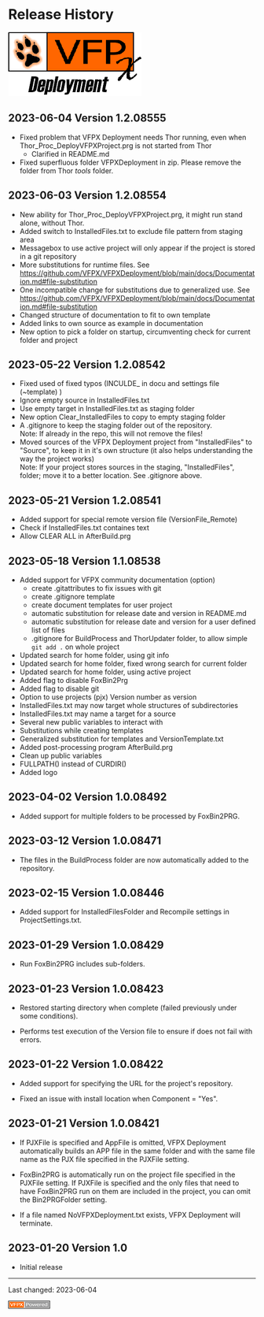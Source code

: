 # Release History
![VFPX Deployment logo](./Images/vfpxdeployment.png "VFPX Deployment")

<!-- Note, the next line needs to be on top to auto generate version and date for this version,
     old version must be without the substitution marks (HTML comments),
     so please remove for second newest version-->
## <!--CVERSIONDATE-->2023-06-04<!--/CVERSIONDATE--> Version <!--VERNO-->1.2.08555<!--/VerNo-->
- Fixed problem that VFPX Deployment needs Thor running, even when Thor_Proc_DeployVFPXProject.prg is not started from Thor
  - Clarified in README.md 
- Fixed superfluous folder VFPXDeployment in zip. Please remove the folder from Thor *tools* folder.

## 2023-06-03 Version 1.2.08554

- New ability for Thor_Proc_DeployVFPXProject.prg, it might run stand alone, without Thor.
- Added switch to InstalledFiles.txt to exclude file pattern from staging area
- Messagebox to use active project will only appear if the project is stored in a git repository
- More substitutions for runtime files. See https://github.com/VFPX/VFPXDeployment/blob/main/docs/Documentation.md#file-substitution
- One incompatible change for substitutions due to generalized use. See https://github.com/VFPX/VFPXDeployment/blob/main/docs/Documentation.md#file-substitution
- Changed structure of documentation to fit to own template
- Added links to own source as example in documentation
- New option to pick a folder on startup, circumventing check for current folder and project

## 2023-05-22 Version  1.2.08542

- Fixed used of fixed typos (INCULDE_ in docu and settings file (~template) )
- Ignore empty source in InstalledFiles.txt
- Use empty target in InstalledFiles.txt as staging folder
- New option Clear_InstalledFiles to copy to empty staging folder
- A .gitignore to keep the staging folder out of the repository.   
  Note: If already in the repo, this will not remove the files!
- Moved sources of the VFPX Deployment project from "InstalledFiles" to "Source", to keep it in it's own structure (it also helps understanding the way the project works)   
  Note: If your project stores sources in the staging, "InstalledFiles", folder; move it to a better location. See .gitignore above.
  
## 2023-05-21 Version  1.2.08541

- Added support for special remote version file (VersionFile_Remote)
- Check if InstalledFiles.txt containes text
- Allow CLEAR ALL in AfterBuild.prg

## 2023-05-18 Version 1.1.08538

- Added support for VFPX community documentation (option)
  - create .gitattributes to fix issues with git
  - create .gitignore template
  - create document templates for user project
  - automatic substitution for release date and version in README.md
  - automatic substitution for release date and version for a user defined list of files
  - .gitignore for BuildProcess and ThorUpdater folder, to allow simple `git add .` on whole project
- Updated search for home folder, using git info
- Updated search for home folder, fixed wrong search for current folder
- Updated search for home folder, using active project
- Added flag to disable FoxBin2Prg
- Added flag to disable git
- Option to use projects (pjx) Version number as version
- InstalledFiles.txt may now target whole structures of subdirectories
- InstalledFiles.txt may name a target for a source
- Several new public variables to interact with
- Substitutions while creating templates
- Generalized substitution for templates and VersionTemplate.txt
- Added post-processing program AfterBuild.prg
- Clean up public variables
- FULLPATH() instead of CURDIR()
- Added logo


## 2023-04-02 Version 1.0.08492

- Added support for multiple folders to be processed by FoxBin2PRG.

## 2023-03-12 Version 1.0.08471

- The files in the BuildProcess folder are now automatically added to the repository.

## 2023-02-15 Version 1.0.08446

- Added support for InstalledFilesFolder and Recompile settings in ProjectSettings.txt.

## 2023-01-29 Version 1.0.08429

- Run FoxBin2PRG includes sub-folders.

## 2023-01-23 Version 1.0.08423

- Restored starting directory when complete (failed previously under some conditions).

- Performs test execution of the Version file to ensure if does not fail with errors.

## 2023-01-22 Version 1.0.08422

- Added support for specifying the URL for the project's repository.

- Fixed an issue with install location when Component = "Yes".

## 2023-01-21 Version 1.0.08421

- If PJXFile is specified and AppFile is omitted, VFPX Deployment automatically builds an APP file in the same folder and with the same file name as the PJX file specified in the PJXFile setting.

- FoxBin2PRG is automatically run on the project file specified in the PJXFile setting. If PJXFile is specified and the only files that need to have FoxBin2PRG run on them are included in the project, you can omit the Bin2PRGFolder setting.

- If a file named NoVFPXDeployment.txt exists, VFPX Deployment will terminate.

## 2023-01-20 Version 1.0

- Initial release

----
Last changed: <!--CVERSIONDATE-->2023-06-04<!--/CVERSIONDATE-->

![VFPX Deployment logo](./Images/vfpxpoweredby_alternative.gif "powered by VFPX")
